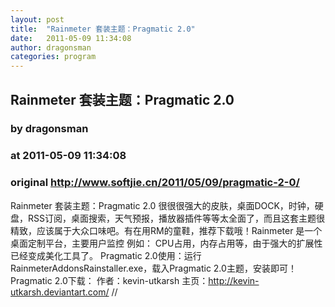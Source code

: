 ```yaml
---
layout: post
title:  "Rainmeter 套装主题：Pragmatic 2.0"
date:   2011-05-09 11:34:08
author: dragonsman
categories: program
---
```


## Rainmeter 套装主题：Pragmatic 2.0
### by dragonsman
### at 2011-05-09 11:34:08
### original <http://www.softjie.cn/2011/05/09/pragmatic-2-0/>

Rainmeter 套装主题：Pragmatic 2.0 很很很强大的皮肤，桌面DOCK，时钟，硬盘，RSS订阅，桌面搜索，天气预报，播放器插件等等太全面了，而且这套主题很精致，应该属于大众口味吧。有在用RM的童鞋，推荐下载哦！Rainmeter 是一个桌面定制平台，主要用户监控 例如： CPU占用，内存占用等，由于强大的扩展性已经变成美化工具了。 Pragmatic 2.0使用：运行 RainmeterAddonsRainstaller.exe，载入Pragmatic 2.0主题，安装即可！ Pragmatic 2.0下载： 作者：kevin-utkarsh 主页：http://kevin-utkarsh.deviantart.com/ //